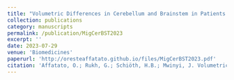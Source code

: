 ```yaml
---
title: "Volumetric Differences in Cerebellum and Brainstem in Patients with Migraine: A UK Biobank Study "
collection: publications
category: manuscripts
permalink: /publication/MigCerBST2023
excerpt: ''
date: 2023-07-29
venue: 'Biomedicines'
paperurl: 'http://oresteaffatato.github.io/files/MigCerBST2023.pdf'
citation: 'Affatato, O.; Rukh, G.; Schiöth, H.B.; Mwinyi, J. Volumetric Differences in Cerebellum and Brainstem in Patients with Migraine: A UK Biobank Study. Biomedicines 2023, 11, 2528. https://doi.org/10.3390/biomedicines11092528 '
---
```


